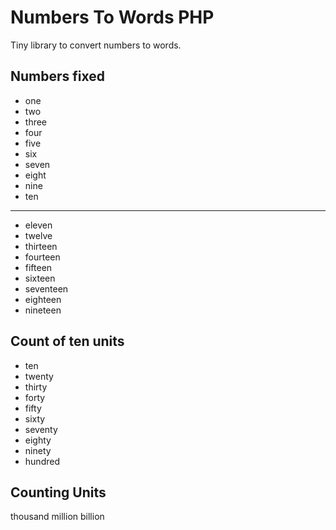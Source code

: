# Numbers To Words PHP

Tiny library to convert numbers to words.

## Numbers fixed

- one
- two
- three
- four
- five
- six
- seven
- eight
- nine
- ten
-------------
- eleven
- twelve
- thirteen
- fourteen
- fifteen
- sixteen
- seventeen
- eighteen
- nineteen

## Count of ten units

- ten
- twenty
- thirty
- forty
- fifty
- sixty
- seventy
- eighty
- ninety
- hundred

## Counting Units

thousand
million
billion

